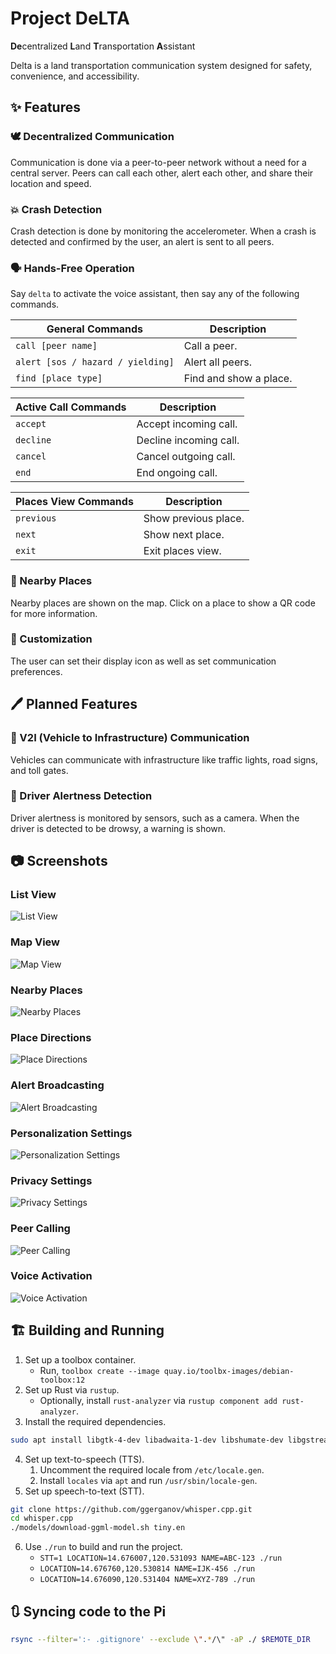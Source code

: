 # Project DeLTA

**De**centralized **L**and **T**ransportation **A**ssistant

Delta is a land transportation communication system designed for safety,
convenience, and accessibility.

## ✨ Features

### 🕊️ Decentralized Communication

Communication is done via a peer-to-peer network without a need for a central
server. Peers can call each other, alert each other, and share their location
and speed.

### 💥 Crash Detection

Crash detection is done by monitoring the accelerometer. When a crash is
detected and confirmed by the user, an alert is sent to all peers.

### 🗣️ Hands-Free Operation

Say `delta` to activate the voice assistant, then say any of the following commands.

| General Commands                  | Description            |
| --------------------------------- | ---------------------- |
| `call [peer name]`                | Call a peer.           |
| `alert [sos / hazard / yielding]` | Alert all peers.       |
| `find [place type]`               | Find and show a place. |

| Active Call Commands | Description            |
| -------------------- | ---------------------- |
| `accept`             | Accept incoming call.  |
| `decline`            | Decline incoming call. |
| `cancel`             | Cancel outgoing call.  |
| `end`                | End ongoing call.      |

| Places View Commands | Description          |
| -------------------- | -------------------- |
| `previous`           | Show previous place. |
| `next`               | Show next place.     |
| `exit`               | Exit places view.    |

### 📍 Nearby Places

Nearby places are shown on the map. Click on a place to show a QR code for more information.

### 🎨 Customization

The user can set their display icon as well as set communication preferences.

## 🖊️ Planned Features

### 🏢 V2I (Vehicle to Infrastructure) Communication

Vehicles can communicate with infrastructure like traffic lights, road signs, and toll gates.

### 🚨 Driver Alertness Detection

Driver alertness is monitored by sensors, such as a camera. When the driver is detected to be drowsy,
a warning is shown.

## 📷 Screenshots

### List View

![List View](data/screenshots/list-view.png)

### Map View

![Map View](data/screenshots/map-view.png)

### Nearby Places

![Nearby Places](data/screenshots/nearby-places.png)

### Place Directions

![Place Directions](data/screenshots/place-directions.png)

### Alert Broadcasting

![Alert Broadcasting](data/screenshots/alert-broadcasting.png)

### Personalization Settings

![Personalization Settings](data/screenshots/personalization-settings.png)

### Privacy Settings

![Privacy Settings](data/screenshots/privacy-settings.png)

### Peer Calling

![Peer Calling](data/screenshots/peer-calling.png)

### Voice Activation

![Voice Activation](data/screenshots/voice-activation.png)

## 🏗️ Building and Running

1. Set up a toolbox container.
   - Run, `toolbox create --image quay.io/toolbx-images/debian-toolbox:12`
2. Set up Rust via `rustup`.
   - Optionally, install `rust-analyzer` via `rustup component add rust-analyzer`.
3. Install the required dependencies.

```sh
sudo apt install libgtk-4-dev libadwaita-1-dev libshumate-dev libgstreamer1.0-dev gstreamer1.0-plugins-good libspeechd-dev speech-dispatcher cmake clang gpsd gpsd-clients
```

4. Set up text-to-speech (TTS).
   1. Uncomment the required locale from `/etc/locale.gen`.
   2. Install `locales` via `apt` and run `/usr/sbin/locale-gen`.
5. Set up speech-to-text (STT).

```sh
git clone https://github.com/ggerganov/whisper.cpp.git
cd whisper.cpp
./models/download-ggml-model.sh tiny.en
```

6. Use `./run` to build and run the project.
   - `STT=1 LOCATION=14.676007,120.531093 NAME=ABC-123 ./run`
   - `LOCATION=14.676760,120.530814 NAME=IJK-456 ./run`
   - `LOCATION=14.676090,120.531404 NAME=XYZ-789 ./run`

## 🔃 Syncing code to the Pi

```sh
rsync --filter=':- .gitignore' --exclude \".*/\" -aP ./ $REMOTE_DIR
```
